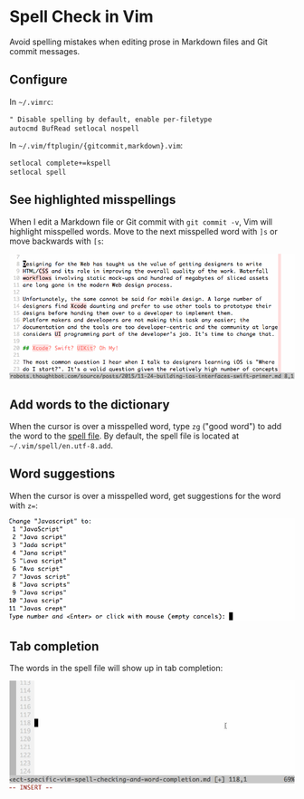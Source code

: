 # Spell Check in Vim

Avoid spelling mistakes
when editing prose
in Markdown files
and Git commit messages.

## Configure

In `~/.vimrc`:

```vim
" Disable spelling by default, enable per-filetype
autocmd BufRead setlocal nospell
```

In `~/.vim/ftplugin/{gitcommit,markdown}.vim`:

[spelling]: vim-spell-checking

```vim
setlocal complete+=kspell
setlocal spell
```

## See highlighted misspellings

When I edit a Markdown file
or Git commit with `git commit -v`,
Vim will highlight misspelled words.
Move to the next misspelled word with `]s`
or move backwards with `[s`:

![](/images/project-specific-spelling.gif)

## Add words to the dictionary

When the cursor is over a misspelled word,
type `zg` ("good word") to
add the word to the [spell file].
By default,
the spell file is located at
`~/.vim/spell/en.utf-8.add`.

[spell file]: https://vimdoc.sourceforge.net/htmldoc/spell.html#spell-mkspell

## Word suggestions

When the cursor is over a misspelled word,
get suggestions for the word with `z=`:

![](/images/word-suggestions.gif)

## Tab completion

The words in the spell file will show up in tab completion:

![](/images/tab-completion.gif)
